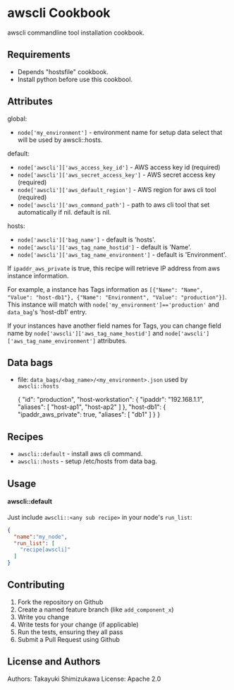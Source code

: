 awscli Cookbook
===================

awscli commandline tool installation cookbook.

Requirements
------------

* Depends "hostsfile" cookbook.
* Install python before use this cookbool.


Attributes
----------

global:

* `node['my_environment']` - environment name for setup data select that will be used by awscli::hosts.

default:

* `node['awscli']['aws_access_key_id']` - AWS access key id (required)
* `node['awscli']['aws_secret_access_key']` - AWS secret access key (required)
* `node['awscli']['aws_default_region']` - AWS region for aws cli tool (required)
* `node['awscli']['aws_command_path']` - path to aws cli tool that set automatically if nil. default is nil.

hosts:

* `node['awscli']['bag_name']` - default is 'hosts'.
* `node['awscli']['aws_tag_name_hostid']` - default is 'Name'.
* `node['awscli']['aws_tag_name_environment']` - default is 'Environment'.

If `ipaddr_aws_private` is true, this recipe will retrieve IP address from aws instance information.

For example, a instance has Tags information as
`[{"Name": "Name", "Value": "host-db1"}, {"Name": "Environment", "Value": "production"}]`.
This instance will match with `node['my_environment']=='production'` and `data_bag`'s 'host-db1'
entry.

If your instances have another field names for Tags, you can change field name by
`node['awscli']['aws_tag_name_hostid']` and `node['awscli']['aws_tag_name_environment']`
attributes.


Data bags
----------


- file: `data_bags/<bag_name>/<my_environment>.json` used by `awscli::hosts`

  {
    "id": "production",
    "host-workstation": {
      "ipaddr": "192.168.1.1",
      "aliases": [
        "host-ap1",
        "host-ap2"
      ]
    },
    "host-db1": {
      "ipaddr_aws_private": true,
      "aliases": [
        "db1"
      ]
    }
  }


Recipes
-------

* `awscli::default` - install aws cli command.
* `awscli::hosts` - setup /etc/hosts from data bag.


Usage
-----
#### awscli::default

Just include `awscli::<any sub recipe>` in your node's `run_list`:

```json
{
  "name":"my_node",
  "run_list": [
    "recipe[awscli]"
  ]
}
```

Contributing
------------

1. Fork the repository on Github
2. Create a named feature branch (like `add_component_x`)
3. Write you change
4. Write tests for your change (if applicable)
5. Run the tests, ensuring they all pass
6. Submit a Pull Request using Github

License and Authors
-------------------
Authors: Takayuki Shimizukawa
License: Apache 2.0
